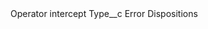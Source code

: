 <?xml version="1.0" encoding="UTF-8"?>
<CustomMetadata xmlns="http://soap.sforce.com/2006/04/metadata" xmlns:xsi="http://www.w3.org/2001/XMLSchema-instance" xmlns:xsd="http://www.w3.org/2001/XMLSchema">
    <label>Operator intercept</label>
    <values>
        <field>Type__c</field>
        <value xsi:type="xsd:string">Error Dispositions</value>
    </values>
</CustomMetadata>
